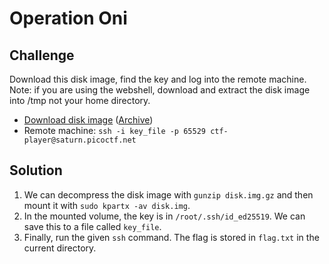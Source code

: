 # Operation Oni

## Challenge

Download this disk image, find the key and log into the remote machine. Note: if you are using the webshell, download and extract the disk image into /tmp not your home directory.

* [Download disk image](https://artifacts.picoctf.net/c/373/disk.img.gz) ([Archive](https://web.archive.org/web/20220321005900/https://artifacts.picoctf.net/c/373/disk.img.gz))
* Remote machine: `ssh -i key_file -p 65529 ctf-player@saturn.picoctf.net`

## Solution

1. We can decompress the disk image with `gunzip disk.img.gz` and then mount it with `sudo kpartx -av disk.img`.
2. In the mounted volume, the key is in `/root/.ssh/id_ed25519`. We can save this to a file called `key_file`.
3. Finally, run the given `ssh` command. The flag is stored in `flag.txt` in the current directory.
